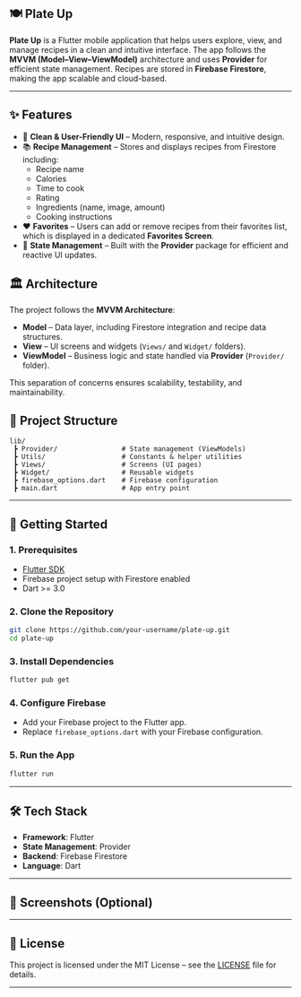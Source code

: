 ## 🍽️ Plate Up

**Plate Up** is a Flutter mobile application that helps users explore, view, and manage recipes in a clean and intuitive interface. The app follows the **MVVM (Model–View–ViewModel)** architecture and uses **Provider** for efficient state management. Recipes are stored in **Firebase Firestore**, making the app scalable and cloud-based.

---

## ✨ Features

* 🎨 **Clean & User-Friendly UI** – Modern, responsive, and intuitive design.
* 📚 **Recipe Management** – Stores and displays recipes from Firestore including:
  * Recipe name
  * Calories
  * Time to cook
  * Rating
  * Ingredients (name, image, amount)
  * Cooking instructions
* ❤️ **Favorites** – Users can add or remove recipes from their favorites list, which is displayed in a dedicated **Favorites Screen**.
* 🔄 **State Management** – Built with the **Provider** package for efficient and reactive UI updates.


## 🏛️ Architecture

The project follows the **MVVM Architecture**:
* **Model** – Data layer, including Firestore integration and recipe data structures.
* **View** – UI screens and widgets (`Views/` and `Widget/` folders).
* **ViewModel** – Business logic and state handled via **Provider** (`Provider/` folder).

This separation of concerns ensures scalability, testability, and maintainability.


## 📂 Project Structure

```
lib/
 ┣ Provider/                # State management (ViewModels)
 ┣ Utils/                   # Constants & helper utilities
 ┣ Views/                   # Screens (UI pages)
 ┣ Widget/                  # Reusable widgets
 ┣ firebase_options.dart    # Firebase configuration
 ┣ main.dart                # App entry point
```

---

## 🚀 Getting Started

### 1. Prerequisites

* [Flutter SDK](https://docs.flutter.dev/get-started/install)
* Firebase project setup with Firestore enabled
* Dart >= 3.0

### 2. Clone the Repository

```bash
git clone https://github.com/your-username/plate-up.git
cd plate-up
```

### 3. Install Dependencies

```bash
flutter pub get
```

### 4. Configure Firebase

* Add your Firebase project to the Flutter app.
* Replace `firebase_options.dart` with your Firebase configuration.

### 5. Run the App

```bash
flutter run
```

---

## 🛠️ Tech Stack

* **Framework**: Flutter
* **State Management**: Provider
* **Backend**: Firebase Firestore
* **Language**: Dart

---

## 📸 Screenshots (Optional)

---

## 📄 License

This project is licensed under the MIT License – see the [LICENSE](LICENSE) file for details.

---
